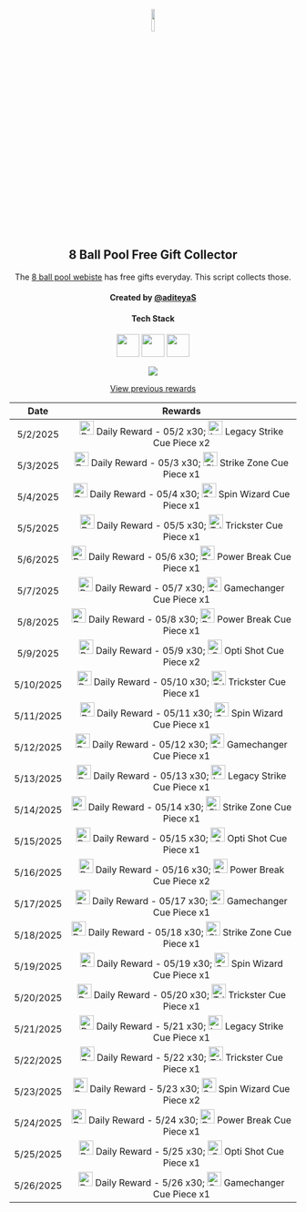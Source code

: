 <p align="center">
  <img src="https://github.com/aditeyaS/8bp-free-gift-collector/blob/main/8bplogo.png" height="10%" />
  <h2 align="center">8 Ball Pool Free Gift Collector</h3>
  <p align="center">The <a href="https://8ballpool.com/en/shop" target="_blank">8 ball pool webiste</a> has free gifts everyday. This script collects those.</p>
  <h4 align="center">Created by <a href="https://github.com/aditeyaS" target="_blank">@aditeyaS</a></h4>
  <div>
    <h4 align="center">Tech Stack</h4>
    <p align="center">
      <img height="40" width="40" src="https://cdn.simpleicons.org/javascript/F7DF1E" />
      <img height="40" width="40" src="https://cdn.simpleicons.org/puppeteer/40B5A4" />
      <img height="40" width="40" src="https://cdn.simpleicons.org/githubactions/2088FF" />
    </p>
  </div>
  <p align="center">
    <a href="SETUP.md" aria-label="View previous rewards">
        <img src="https://img.shields.io/badge/Deploy_your_script-ff0000?style=for-the-badge&logo=probot&logoColor=ffffff&logoSize=auto"/>
    </a>
  </p>
  <p align="center">
    <a href="archive" aria-label="View previous rewards">
      View previous rewards
    </a>
  </p>
</p>

| Date | Rewards |
| :---: | :---: |
| 5/2/2025 | <img src="https://prod-hub-config.8ballpool.com/assets/pQkGx8mZl3rqA5SML7ImAO-aLEbKXr8mxB9D9TG3Pit1Kxph2ztzbYd5sWPhejmDSVvpqtEn3QMLWSUburJkPQ~kTvQDzXxBiM_Wgi51Jb76aIzuwpuP81csOarXpuz_1k.png" height="25" alt="Daily Reward - 05/2"/> Daily Reward - 05/2 x30; <img src="https://prod-hub-config.8ballpool.com/assets/8PI4-d_WCdZfX89MjpTDzhvZExiSs82ceYsV3TPfPrBD7Zjbrai0rqGWpaBnBKerusaWXi6G3FBR3FHmaATb_Q~gK2G3yYltIZcfsuN4lhxXVq-ktHacK_yO3ac-N6McFA.png" height="25" alt="Legacy Strike Cue Piece"/> Legacy Strike Cue Piece x2 |
| 5/3/2025 | <img src="https://prod-hub-config.8ballpool.com/assets/pQkGx8mZl3rqA5SML7ImAO-aLEbKXr8mxB9D9TG3Pit1Kxph2ztzbYd5sWPhejmDSVvpqtEn3QMLWSUburJkPQ~kTvQDzXxBiM_Wgi51Jb76aIzuwpuP81csOarXpuz_1k.png" height="25" alt="Daily Reward - 05/3"/> Daily Reward - 05/3 x30; <img src="https://prod-hub-config.8ballpool.com/assets/uew70LP1xb3fHZ8xtHSMRjEDW6rQ-cY3eRnnLRVJ5PBkhlO70MdgREScjjHMEG3N3FfsdgoJReO2lQIBmWkjLA~ENU5GRG4OIdHfBvOoxa5uTu2UabVzPAuR6xkk5SJypA.png" height="25" alt="Strike Zone Cue Piece"/> Strike Zone Cue Piece x1 |
| 5/4/2025 | <img src="https://prod-hub-config.8ballpool.com/assets/pQkGx8mZl3rqA5SML7ImAO-aLEbKXr8mxB9D9TG3Pit1Kxph2ztzbYd5sWPhejmDSVvpqtEn3QMLWSUburJkPQ~kTvQDzXxBiM_Wgi51Jb76aIzuwpuP81csOarXpuz_1k.png" height="25" alt="Daily Reward - 05/4"/> Daily Reward - 05/4 x30; <img src="https://prod-hub-config.8ballpool.com/assets/kRJ26qKDdiBr7BhDRql2WrGCjCeFmptmjEUzSV4nyT6IGfVzTv-8-r-Q-BRtkWB-VvofUc7CY9ifbsxldEok0Q~sNj_SHAvyngabQPPIdbDvVfHJL_RJMjZugE2GipYfyE.png" height="25" alt="Spin Wizard Cue Piece"/> Spin Wizard Cue Piece x1 |
| 5/5/2025 | <img src="https://prod-hub-config.8ballpool.com/assets/pQkGx8mZl3rqA5SML7ImAO-aLEbKXr8mxB9D9TG3Pit1Kxph2ztzbYd5sWPhejmDSVvpqtEn3QMLWSUburJkPQ~kTvQDzXxBiM_Wgi51Jb76aIzuwpuP81csOarXpuz_1k.png" height="25" alt="Daily Reward - 05/5"/> Daily Reward - 05/5 x30; <img src="https://prod-hub-config.8ballpool.com/assets/32jsniAyJp8Koi0nFarCqcjJ-v6oYuYEOVFx9DXCYi5dv7VvjPsgr9KH5DqUw3FMCWpYi66hIABPEO7obsXx-w~syawBUG7v9ZD3_1GoYhQWWK3heuF82at1vhrtd87Dxs.png" height="25" alt="Trickster Cue Piece"/> Trickster Cue Piece x1 |
| 5/6/2025 | <img src="https://prod-hub-config.8ballpool.com/assets/pQkGx8mZl3rqA5SML7ImAO-aLEbKXr8mxB9D9TG3Pit1Kxph2ztzbYd5sWPhejmDSVvpqtEn3QMLWSUburJkPQ~kTvQDzXxBiM_Wgi51Jb76aIzuwpuP81csOarXpuz_1k.png" height="25" alt="Daily Reward - 05/6"/> Daily Reward - 05/6 x30; <img src="https://prod-hub-config.8ballpool.com/assets/mNnZWuEOnaxrZiFEn0apCZsaxydrm7_45_rCxX7ipZjrua-KLdMHlxKeu77TZwEAUZCsVA52ZIKsmXiDVeUwVQ~kx0MT45xRtcGPIPCqrnGTAezM0yQc5Ind0hQgvrI-xc.png" height="25" alt="Power Break Cue Piece"/> Power Break Cue Piece x1 |
| 5/7/2025 | <img src="https://prod-hub-config.8ballpool.com/assets/pQkGx8mZl3rqA5SML7ImAO-aLEbKXr8mxB9D9TG3Pit1Kxph2ztzbYd5sWPhejmDSVvpqtEn3QMLWSUburJkPQ~kTvQDzXxBiM_Wgi51Jb76aIzuwpuP81csOarXpuz_1k.png" height="25" alt="Daily Reward - 05/7"/> Daily Reward - 05/7 x30; <img src="https://prod-hub-config.8ballpool.com/assets/gfAwKYBs_hqq_Su7FRAUAFxbgI5Gx0kdx__P8u2kewXDUik6XCodC8Wf_TOaHFrt_EbYIi5xt1AA2xwY8QCueQ~IiSrrgA2lgrL2fRsW62I5UYetQYmw-rdPum9EzVKL8g.png" height="25" alt="Gamechanger Cue Piece"/> Gamechanger Cue Piece x1 |
| 5/8/2025 | <img src="https://prod-hub-config.8ballpool.com/assets/pQkGx8mZl3rqA5SML7ImAO-aLEbKXr8mxB9D9TG3Pit1Kxph2ztzbYd5sWPhejmDSVvpqtEn3QMLWSUburJkPQ~kTvQDzXxBiM_Wgi51Jb76aIzuwpuP81csOarXpuz_1k.png" height="25" alt="Daily Reward - 05/8"/> Daily Reward - 05/8 x30; <img src="https://prod-hub-config.8ballpool.com/assets/mNnZWuEOnaxrZiFEn0apCZsaxydrm7_45_rCxX7ipZjrua-KLdMHlxKeu77TZwEAUZCsVA52ZIKsmXiDVeUwVQ~kx0MT45xRtcGPIPCqrnGTAezM0yQc5Ind0hQgvrI-xc.png" height="25" alt="Power Break Cue Piece"/> Power Break Cue Piece x1 |
| 5/9/2025 | <img src="https://prod-hub-config.8ballpool.com/assets/pQkGx8mZl3rqA5SML7ImAO-aLEbKXr8mxB9D9TG3Pit1Kxph2ztzbYd5sWPhejmDSVvpqtEn3QMLWSUburJkPQ~kTvQDzXxBiM_Wgi51Jb76aIzuwpuP81csOarXpuz_1k.png" height="25" alt="Daily Reward - 05/9"/> Daily Reward - 05/9 x30; <img src="https://prod-hub-config.8ballpool.com/assets/Psx-E7uPYsPupGj0nxmL-ggEUzHn-7lsgkMAwlcVF4gwPZSN_a8mgloScb-GG-vdGTPe2BGN48s55voNCggOwg~AFzNC1iBF6kM5VF7z3TAuOb6gNgagPGTHZUH3ViCTlg.png" height="25" alt="Opti Shot Cue Piece"/> Opti Shot Cue Piece x2 |
| 5/10/2025 | <img src="https://prod-hub-config.8ballpool.com/assets/pQkGx8mZl3rqA5SML7ImAO-aLEbKXr8mxB9D9TG3Pit1Kxph2ztzbYd5sWPhejmDSVvpqtEn3QMLWSUburJkPQ~kTvQDzXxBiM_Wgi51Jb76aIzuwpuP81csOarXpuz_1k.png" height="25" alt="Daily Reward - 05/10"/> Daily Reward - 05/10 x30; <img src="https://prod-hub-config.8ballpool.com/assets/32jsniAyJp8Koi0nFarCqcjJ-v6oYuYEOVFx9DXCYi5dv7VvjPsgr9KH5DqUw3FMCWpYi66hIABPEO7obsXx-w~syawBUG7v9ZD3_1GoYhQWWK3heuF82at1vhrtd87Dxs.png" height="25" alt="Trickster Cue Piece"/> Trickster Cue Piece x1 |
| 5/11/2025 | <img src="https://prod-hub-config.8ballpool.com/assets/pQkGx8mZl3rqA5SML7ImAO-aLEbKXr8mxB9D9TG3Pit1Kxph2ztzbYd5sWPhejmDSVvpqtEn3QMLWSUburJkPQ~kTvQDzXxBiM_Wgi51Jb76aIzuwpuP81csOarXpuz_1k.png" height="25" alt="Daily Reward - 05/11"/> Daily Reward - 05/11 x30; <img src="https://prod-hub-config.8ballpool.com/assets/kRJ26qKDdiBr7BhDRql2WrGCjCeFmptmjEUzSV4nyT6IGfVzTv-8-r-Q-BRtkWB-VvofUc7CY9ifbsxldEok0Q~sNj_SHAvyngabQPPIdbDvVfHJL_RJMjZugE2GipYfyE.png" height="25" alt="Spin Wizard Cue Piece"/> Spin Wizard Cue Piece x1 |
| 5/12/2025 | <img src="https://prod-hub-config.8ballpool.com/assets/pQkGx8mZl3rqA5SML7ImAO-aLEbKXr8mxB9D9TG3Pit1Kxph2ztzbYd5sWPhejmDSVvpqtEn3QMLWSUburJkPQ~kTvQDzXxBiM_Wgi51Jb76aIzuwpuP81csOarXpuz_1k.png" height="25" alt="Daily Reward - 05/12"/> Daily Reward - 05/12 x30; <img src="https://prod-hub-config.8ballpool.com/assets/gfAwKYBs_hqq_Su7FRAUAFxbgI5Gx0kdx__P8u2kewXDUik6XCodC8Wf_TOaHFrt_EbYIi5xt1AA2xwY8QCueQ~IiSrrgA2lgrL2fRsW62I5UYetQYmw-rdPum9EzVKL8g.png" height="25" alt="Gamechanger Cue Piece"/> Gamechanger Cue Piece x1 |
| 5/13/2025 | <img src="https://prod-hub-config.8ballpool.com/assets/pQkGx8mZl3rqA5SML7ImAO-aLEbKXr8mxB9D9TG3Pit1Kxph2ztzbYd5sWPhejmDSVvpqtEn3QMLWSUburJkPQ~kTvQDzXxBiM_Wgi51Jb76aIzuwpuP81csOarXpuz_1k.png" height="25" alt="Daily Reward - 05/13"/> Daily Reward - 05/13 x30; <img src="https://prod-hub-config.8ballpool.com/assets/8PI4-d_WCdZfX89MjpTDzhvZExiSs82ceYsV3TPfPrBD7Zjbrai0rqGWpaBnBKerusaWXi6G3FBR3FHmaATb_Q~gK2G3yYltIZcfsuN4lhxXVq-ktHacK_yO3ac-N6McFA.png" height="25" alt="Legacy Strike Cue Piece"/> Legacy Strike Cue Piece x1 |
| 5/14/2025 | <img src="https://prod-hub-config.8ballpool.com/assets/pQkGx8mZl3rqA5SML7ImAO-aLEbKXr8mxB9D9TG3Pit1Kxph2ztzbYd5sWPhejmDSVvpqtEn3QMLWSUburJkPQ~kTvQDzXxBiM_Wgi51Jb76aIzuwpuP81csOarXpuz_1k.png" height="25" alt="Daily Reward - 05/14"/> Daily Reward - 05/14 x30; <img src="https://prod-hub-config.8ballpool.com/assets/uew70LP1xb3fHZ8xtHSMRjEDW6rQ-cY3eRnnLRVJ5PBkhlO70MdgREScjjHMEG3N3FfsdgoJReO2lQIBmWkjLA~ENU5GRG4OIdHfBvOoxa5uTu2UabVzPAuR6xkk5SJypA.png" height="25" alt="Strike Zone Cue Piece"/> Strike Zone Cue Piece x1 |
| 5/15/2025 | <img src="https://prod-hub-config.8ballpool.com/assets/pQkGx8mZl3rqA5SML7ImAO-aLEbKXr8mxB9D9TG3Pit1Kxph2ztzbYd5sWPhejmDSVvpqtEn3QMLWSUburJkPQ~kTvQDzXxBiM_Wgi51Jb76aIzuwpuP81csOarXpuz_1k.png" height="25" alt="Daily Reward - 05/15"/> Daily Reward - 05/15 x30; <img src="https://prod-hub-config.8ballpool.com/assets/Psx-E7uPYsPupGj0nxmL-ggEUzHn-7lsgkMAwlcVF4gwPZSN_a8mgloScb-GG-vdGTPe2BGN48s55voNCggOwg~AFzNC1iBF6kM5VF7z3TAuOb6gNgagPGTHZUH3ViCTlg.png" height="25" alt="Opti Shot Cue Piece"/> Opti Shot Cue Piece x1 |
| 5/16/2025 | <img src="https://prod-hub-config.8ballpool.com/assets/pQkGx8mZl3rqA5SML7ImAO-aLEbKXr8mxB9D9TG3Pit1Kxph2ztzbYd5sWPhejmDSVvpqtEn3QMLWSUburJkPQ~kTvQDzXxBiM_Wgi51Jb76aIzuwpuP81csOarXpuz_1k.png" height="25" alt="Daily Reward - 05/16"/> Daily Reward - 05/16 x30; <img src="https://prod-hub-config.8ballpool.com/assets/mNnZWuEOnaxrZiFEn0apCZsaxydrm7_45_rCxX7ipZjrua-KLdMHlxKeu77TZwEAUZCsVA52ZIKsmXiDVeUwVQ~kx0MT45xRtcGPIPCqrnGTAezM0yQc5Ind0hQgvrI-xc.png" height="25" alt="Power Break Cue Piece"/> Power Break Cue Piece x2 |
| 5/17/2025 | <img src="https://prod-hub-config.8ballpool.com/assets/pQkGx8mZl3rqA5SML7ImAO-aLEbKXr8mxB9D9TG3Pit1Kxph2ztzbYd5sWPhejmDSVvpqtEn3QMLWSUburJkPQ~kTvQDzXxBiM_Wgi51Jb76aIzuwpuP81csOarXpuz_1k.png" height="25" alt="Daily Reward - 05/17"/> Daily Reward - 05/17 x30; <img src="https://prod-hub-config.8ballpool.com/assets/gfAwKYBs_hqq_Su7FRAUAFxbgI5Gx0kdx__P8u2kewXDUik6XCodC8Wf_TOaHFrt_EbYIi5xt1AA2xwY8QCueQ~IiSrrgA2lgrL2fRsW62I5UYetQYmw-rdPum9EzVKL8g.png" height="25" alt="Gamechanger Cue Piece"/> Gamechanger Cue Piece x1 |
| 5/18/2025 | <img src="https://prod-hub-config.8ballpool.com/assets/pQkGx8mZl3rqA5SML7ImAO-aLEbKXr8mxB9D9TG3Pit1Kxph2ztzbYd5sWPhejmDSVvpqtEn3QMLWSUburJkPQ~kTvQDzXxBiM_Wgi51Jb76aIzuwpuP81csOarXpuz_1k.png" height="25" alt="Daily Reward - 05/18"/> Daily Reward - 05/18 x30; <img src="https://prod-hub-config.8ballpool.com/assets/uew70LP1xb3fHZ8xtHSMRjEDW6rQ-cY3eRnnLRVJ5PBkhlO70MdgREScjjHMEG3N3FfsdgoJReO2lQIBmWkjLA~ENU5GRG4OIdHfBvOoxa5uTu2UabVzPAuR6xkk5SJypA.png" height="25" alt="Strike Zone Cue Piece"/> Strike Zone Cue Piece x1 |
| 5/19/2025 | <img src="https://prod-hub-config.8ballpool.com/assets/pQkGx8mZl3rqA5SML7ImAO-aLEbKXr8mxB9D9TG3Pit1Kxph2ztzbYd5sWPhejmDSVvpqtEn3QMLWSUburJkPQ~kTvQDzXxBiM_Wgi51Jb76aIzuwpuP81csOarXpuz_1k.png" height="25" alt="Daily Reward - 05/19"/> Daily Reward - 05/19 x30; <img src="https://prod-hub-config.8ballpool.com/assets/kRJ26qKDdiBr7BhDRql2WrGCjCeFmptmjEUzSV4nyT6IGfVzTv-8-r-Q-BRtkWB-VvofUc7CY9ifbsxldEok0Q~sNj_SHAvyngabQPPIdbDvVfHJL_RJMjZugE2GipYfyE.png" height="25" alt="Spin Wizard Cue Piece"/> Spin Wizard Cue Piece x1 |
| 5/20/2025 | <img src="https://prod-hub-config.8ballpool.com/assets/pQkGx8mZl3rqA5SML7ImAO-aLEbKXr8mxB9D9TG3Pit1Kxph2ztzbYd5sWPhejmDSVvpqtEn3QMLWSUburJkPQ~kTvQDzXxBiM_Wgi51Jb76aIzuwpuP81csOarXpuz_1k.png" height="25" alt="Daily Reward - 05/20"/> Daily Reward - 05/20 x30; <img src="https://prod-hub-config.8ballpool.com/assets/32jsniAyJp8Koi0nFarCqcjJ-v6oYuYEOVFx9DXCYi5dv7VvjPsgr9KH5DqUw3FMCWpYi66hIABPEO7obsXx-w~syawBUG7v9ZD3_1GoYhQWWK3heuF82at1vhrtd87Dxs.png" height="25" alt="Trickster Cue Piece"/> Trickster Cue Piece x1 |
| 5/21/2025 | <img src="https://prod-hub-config.8ballpool.com/assets/qIxNRVld8EB1DifzJ5nGC4PXZ-5RrZUdrRHvfPiQv3fXXJUFT8euCPiL01ydg-OGjjd4b6Uvc5HrgpbkZGh7Gw~5tRra3gkTyPEtz_W4gLDVCLe130qWwxF-WL4RJRqNeA.png" height="25" alt="Daily Reward - 5/21"/> Daily Reward - 5/21 x30; <img src="https://prod-hub-config.8ballpool.com/assets/8PI4-d_WCdZfX89MjpTDzhvZExiSs82ceYsV3TPfPrBD7Zjbrai0rqGWpaBnBKerusaWXi6G3FBR3FHmaATb_Q~gK2G3yYltIZcfsuN4lhxXVq-ktHacK_yO3ac-N6McFA.png" height="25" alt="Legacy Strike Cue Piece"/> Legacy Strike Cue Piece x1 |
| 5/22/2025 | <img src="https://prod-hub-config.8ballpool.com/assets/qIxNRVld8EB1DifzJ5nGC4PXZ-5RrZUdrRHvfPiQv3fXXJUFT8euCPiL01ydg-OGjjd4b6Uvc5HrgpbkZGh7Gw~5tRra3gkTyPEtz_W4gLDVCLe130qWwxF-WL4RJRqNeA.png" height="25" alt="Daily Reward - 5/22"/> Daily Reward - 5/22 x30; <img src="https://prod-hub-config.8ballpool.com/assets/32jsniAyJp8Koi0nFarCqcjJ-v6oYuYEOVFx9DXCYi5dv7VvjPsgr9KH5DqUw3FMCWpYi66hIABPEO7obsXx-w~syawBUG7v9ZD3_1GoYhQWWK3heuF82at1vhrtd87Dxs.png" height="25" alt="Trickster Cue Piece"/> Trickster Cue Piece x1 |
| 5/23/2025 | <img src="https://prod-hub-config.8ballpool.com/assets/qIxNRVld8EB1DifzJ5nGC4PXZ-5RrZUdrRHvfPiQv3fXXJUFT8euCPiL01ydg-OGjjd4b6Uvc5HrgpbkZGh7Gw~5tRra3gkTyPEtz_W4gLDVCLe130qWwxF-WL4RJRqNeA.png" height="25" alt="Daily Reward - 5/23"/> Daily Reward - 5/23 x30; <img src="https://prod-hub-config.8ballpool.com/assets/kRJ26qKDdiBr7BhDRql2WrGCjCeFmptmjEUzSV4nyT6IGfVzTv-8-r-Q-BRtkWB-VvofUc7CY9ifbsxldEok0Q~sNj_SHAvyngabQPPIdbDvVfHJL_RJMjZugE2GipYfyE.png" height="25" alt="Spin Wizard Cue Piece"/> Spin Wizard Cue Piece x2 |
| 5/24/2025 | <img src="https://prod-hub-config.8ballpool.com/assets/qIxNRVld8EB1DifzJ5nGC4PXZ-5RrZUdrRHvfPiQv3fXXJUFT8euCPiL01ydg-OGjjd4b6Uvc5HrgpbkZGh7Gw~5tRra3gkTyPEtz_W4gLDVCLe130qWwxF-WL4RJRqNeA.png" height="25" alt="Daily Reward - 5/24"/> Daily Reward - 5/24 x30; <img src="https://prod-hub-config.8ballpool.com/assets/mNnZWuEOnaxrZiFEn0apCZsaxydrm7_45_rCxX7ipZjrua-KLdMHlxKeu77TZwEAUZCsVA52ZIKsmXiDVeUwVQ~kx0MT45xRtcGPIPCqrnGTAezM0yQc5Ind0hQgvrI-xc.png" height="25" alt="Power Break Cue Piece"/> Power Break Cue Piece x1 |
| 5/25/2025 | <img src="https://prod-hub-config.8ballpool.com/assets/qIxNRVld8EB1DifzJ5nGC4PXZ-5RrZUdrRHvfPiQv3fXXJUFT8euCPiL01ydg-OGjjd4b6Uvc5HrgpbkZGh7Gw~5tRra3gkTyPEtz_W4gLDVCLe130qWwxF-WL4RJRqNeA.png" height="25" alt="Daily Reward - 5/25"/> Daily Reward - 5/25 x30; <img src="https://prod-hub-config.8ballpool.com/assets/Psx-E7uPYsPupGj0nxmL-ggEUzHn-7lsgkMAwlcVF4gwPZSN_a8mgloScb-GG-vdGTPe2BGN48s55voNCggOwg~AFzNC1iBF6kM5VF7z3TAuOb6gNgagPGTHZUH3ViCTlg.png" height="25" alt="Opti Shot Cue Piece"/> Opti Shot Cue Piece x1 |
| 5/26/2025 | <img src="https://prod-hub-config.8ballpool.com/assets/qIxNRVld8EB1DifzJ5nGC4PXZ-5RrZUdrRHvfPiQv3fXXJUFT8euCPiL01ydg-OGjjd4b6Uvc5HrgpbkZGh7Gw~5tRra3gkTyPEtz_W4gLDVCLe130qWwxF-WL4RJRqNeA.png" height="25" alt="Daily Reward - 5/26"/> Daily Reward - 5/26 x30; <img src="https://prod-hub-config.8ballpool.com/assets/gfAwKYBs_hqq_Su7FRAUAFxbgI5Gx0kdx__P8u2kewXDUik6XCodC8Wf_TOaHFrt_EbYIi5xt1AA2xwY8QCueQ~IiSrrgA2lgrL2fRsW62I5UYetQYmw-rdPum9EzVKL8g.png" height="25" alt="Gamechanger Cue Piece"/> Gamechanger Cue Piece x1 |
